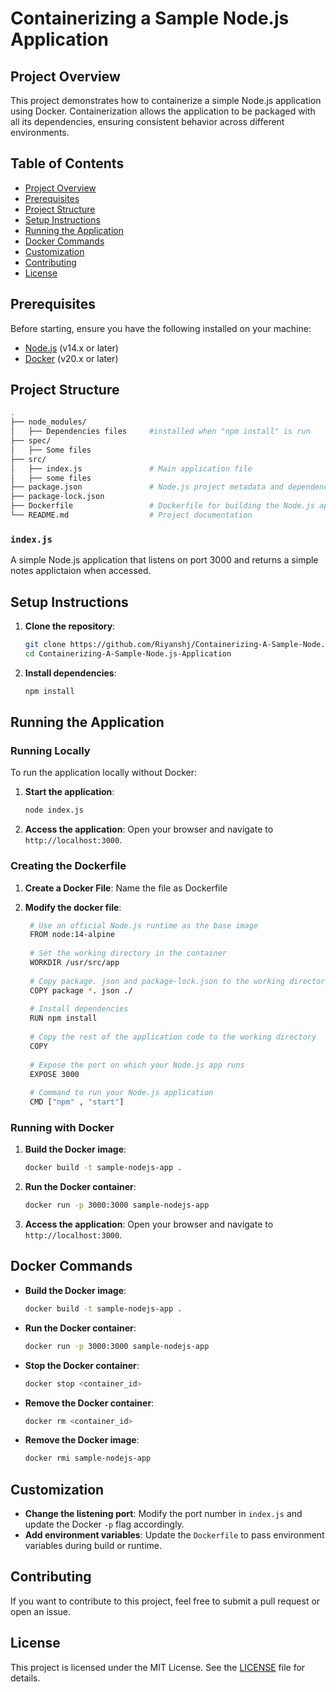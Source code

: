 # Containerizing a Sample Node.js Application

## Project Overview

This project demonstrates how to containerize a simple Node.js application using Docker. Containerization allows the application to be packaged with all its dependencies, ensuring consistent behavior across different environments.

## Table of Contents

- [Project Overview](#project-overview)
- [Prerequisites](#prerequisites)
- [Project Structure](#project-structure)
- [Setup Instructions](#setup-instructions)
- [Running the Application](#running-the-application)
- [Docker Commands](#docker-commands)
- [Customization](#customization)
- [Contributing](#contributing)
- [License](#license)

## Prerequisites

Before starting, ensure you have the following installed on your machine:

- [Node.js](https://nodejs.org/) (v14.x or later)
- [Docker](https://www.docker.com/) (v20.x or later)

## Project Structure

```bash
.
├── node_modules/
│   ├── Dependencies files     #installed when "npm install" is run
├── spec/
│   ├── Some files
├── src/
│   ├── index.js               # Main application file
│   ├── some files
├── package.json               # Node.js project metadata and dependencies
├── package-lock.json
├── Dockerfile                 # Dockerfile for building the Node.js app image
└── README.md                  # Project documentation
```

### `index.js`

A simple Node.js application that listens on port 3000 and returns a simple notes applictaion when accessed.

## Setup Instructions

1. **Clone the repository**:
   ```bash
   git clone https://github.com/Riyanshj/Containerizing-A-Sample-Node.js-Application.git
   cd Containerizing-A-Sample-Node.js-Application
   ```

2. **Install dependencies**:
   ```bash
   npm install
   ```

## Running the Application

### Running Locally

To run the application locally without Docker:

1. **Start the application**:
   ```bash
   node index.js
   ```

2. **Access the application**:
   Open your browser and navigate to `http://localhost:3000`.


### Creating the Dockerfile

1. **Create a Docker File**:
   Name the file as Dockerfile

2. **Modify the docker file**:
   ```bash
    # Use an official Node.js runtime as the base image
    FROM node:14-alpine
    
    # Set the working directory in the container
    WORKDIR /usr/src/app
    
    # Copy package. json and package-lock.json to the working directory
    COPY package *. json ./
    
    # Install dependencies
    RUN npm install
    
    # Copy the rest of the application code to the working directory
    COPY
    
    # Expose the port on which your Node.js app runs
    EXPOSE 3000
    
    # Command to run your Node.js application
    CMD ["npm" , "start"]
   ```

### Running with Docker

1. **Build the Docker image**:
   ```bash
   docker build -t sample-nodejs-app .
   ```

2. **Run the Docker container**:
   ```bash
   docker run -p 3000:3000 sample-nodejs-app
   ```

3. **Access the application**:
   Open your browser and navigate to `http://localhost:3000`.

## Docker Commands

- **Build the Docker image**:
  ```bash
  docker build -t sample-nodejs-app .
  ```

- **Run the Docker container**:
  ```bash
  docker run -p 3000:3000 sample-nodejs-app
  ```

- **Stop the Docker container**:
  ```bash
  docker stop <container_id>
  ```

- **Remove the Docker container**:
  ```bash
  docker rm <container_id>
  ```

- **Remove the Docker image**:
  ```bash
  docker rmi sample-nodejs-app
  ```

## Customization

- **Change the listening port**: Modify the port number in `index.js` and update the Docker `-p` flag accordingly.
- **Add environment variables**: Update the `Dockerfile` to pass environment variables during build or runtime.

## Contributing

If you want to contribute to this project, feel free to submit a pull request or open an issue.

## License

This project is licensed under the MIT License. See the [LICENSE](LICENSE) file for details.
